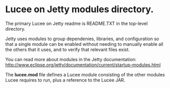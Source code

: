 # Lucee on Jetty modules directory.

The primary Lucee on Jetty readme is README.TXT in the top-level directory.

Jetty uses modules to group dependenies, libraries, and configuration so that
a single module can be enabled without needing to manually enable all the others
that it uses, and to verify that relevant files exist.

You can read more about modules in the Jetty documentation:
  http://www.eclipse.org/jetty/documentation/current/startup-modules.html

The **lucee.mod** file defines a Lucee module consisting of the other modules
Lucee requires to run, plus a reference to the Lucee JAR.
